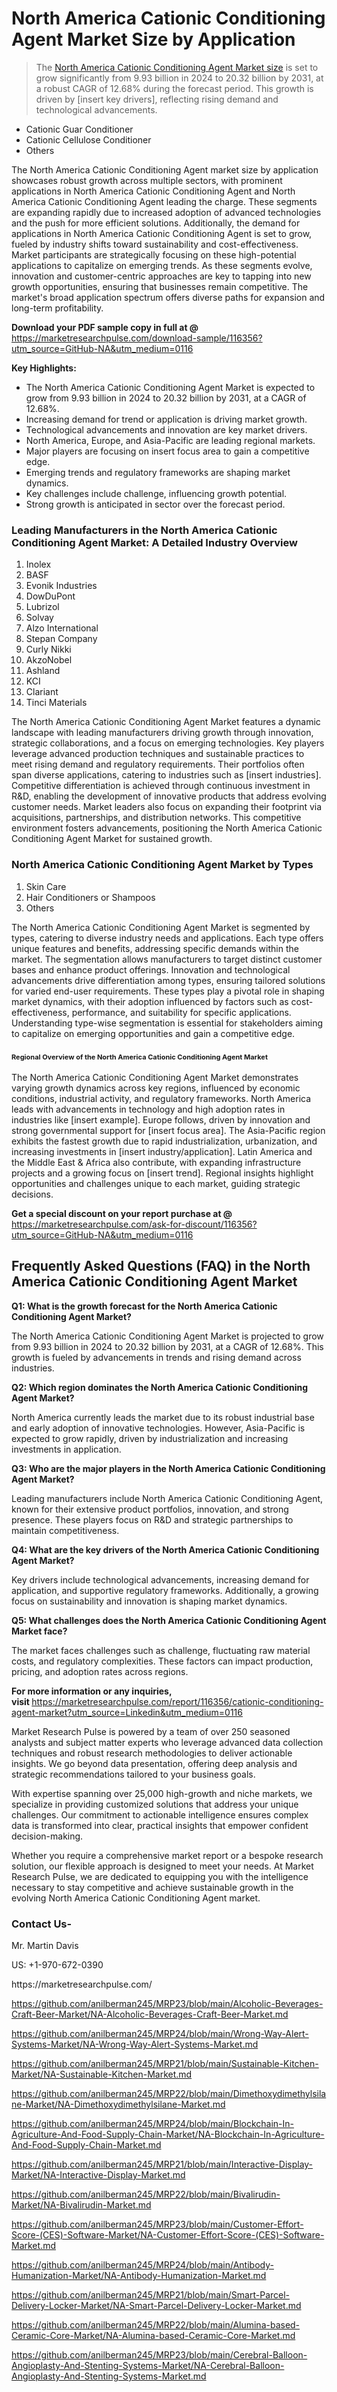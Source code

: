 <h1>North America Cationic Conditioning Agent Market&nbsp;Size by Application</h1><blockquote><p>The <a href="https://marketresearchpulse.com/download-sample/116356?utm_source=GitHub-NA&amp;utm_medium=0116">North America Cationic Conditioning Agent Market size</a> is set to grow significantly from 9.93 billion in 2024 to 20.32 billion by 2031, at a robust CAGR of 12.68% during the forecast period. This growth is driven by [insert key drivers], reflecting rising demand and technological advancements.</p></blockquote><ul><li>Cationic Guar Conditioner<li> Cationic Cellulose Conditioner<li> Others</li></ul><p>The North America Cationic Conditioning Agent market size by application showcases robust growth across multiple sectors, with prominent applications in North America Cationic Conditioning Agent and North America Cationic Conditioning Agent leading the charge. These segments are expanding rapidly due to increased adoption of advanced technologies and the push for more efficient solutions. Additionally, the demand for applications in North America Cationic Conditioning Agent is set to grow, fueled by industry shifts toward sustainability and cost-effectiveness. Market participants are strategically focusing on these high-potential applications to capitalize on emerging trends. As these segments evolve, innovation and customer-centric approaches are key to tapping into new growth opportunities, ensuring that businesses remain competitive. The market's broad application spectrum offers diverse paths for expansion and long-term profitability.</p><p><strong>Download your PDF sample copy in full at @ </strong><a href="https://marketresearchpulse.com/download-sample/116356?utm_source=GitHub-NA&amp;utm_medium=0116">https://marketresearchpulse.com/download-sample/116356?utm_source=GitHub-NA&amp;utm_medium=0116</a></p><p><strong>Key Highlights: </strong></p><ul><li>The North America Cationic Conditioning Agent Market is expected to grow from 9.93 billion in 2024 to 20.32 billion by 2031, at a CAGR of 12.68%.</li><li>Increasing demand for trend or application is driving market growth.</li><li>Technological advancements and innovation are key market drivers.</li><li>North America, Europe, and Asia-Pacific are leading regional markets.</li><li>Major players are focusing on insert focus area to gain a competitive edge.</li><li>Emerging trends and regulatory frameworks are shaping market dynamics.</li><li>Key challenges include challenge, influencing growth potential.</li><li>Strong growth is anticipated in sector over the forecast period.</li></ul><h3>Leading Manufacturers in the North America Cationic Conditioning Agent Market: A Detailed Industry Overview</h3><ol><li>Inolex</li><li>BASF</li><li>Evonik Industries</li><li>DowDuPont</li><li>Lubrizol</li><li>Solvay</li><li>Alzo International</li><li>Stepan Company</li><li>Curly Nikki</li><li>AkzoNobel</li><li>Ashland</li><li>KCI</li><li>Clariant</li><li>Tinci Materials</li></ol><div class="flex max-w-full flex-col flex-grow"><div class="min-h-8 text-message flex w-full flex-col items-end gap-2 whitespace-normal break-words [.text-message+&amp;]:mt-5" dir="auto" data-message-author-role="assistant" data-message-id="fd8432e4-4910-450d-b182-61b7bfb0a01f" data-message-model-slug="gpt-4o"><div class="flex w-full flex-col gap-1 empty:hidden first:pt-[3px]"><div class="markdown prose w-full break-words dark:prose-invert light"><p>The North America Cationic Conditioning Agent Market features a dynamic landscape with leading manufacturers driving growth through innovation, strategic collaborations, and a focus on emerging technologies. Key players leverage advanced production techniques and sustainable practices to meet rising demand and regulatory requirements. Their portfolios often span diverse applications, catering to industries such as [insert industries]. Competitive differentiation is achieved through continuous investment in R&amp;D, enabling the development of innovative products that address evolving customer needs. Market leaders also focus on expanding their footprint via acquisitions, partnerships, and distribution networks. This competitive environment fosters advancements, positioning the North America Cationic Conditioning Agent Market for sustained growth.</p></div></div></div></div><h3>North America Cationic Conditioning Agent Market by Types</h3><ol><li>Skin Care<li> Hair Conditioners or Shampoos<li> Others</li></ol><div class="flex max-w-full flex-col flex-grow"><div class="min-h-8 text-message flex w-full flex-col items-end gap-2 whitespace-normal break-words [.text-message+&amp;]:mt-5" dir="auto" data-message-author-role="assistant" data-message-id="084470be-0bb7-4664-bddf-5156b4f41249" data-message-model-slug="gpt-4o-mini"><div class="flex w-full flex-col gap-1 empty:hidden first:pt-[3px]"><div class="markdown prose w-full break-words dark:prose-invert light"><p>The North America Cationic Conditioning Agent Market is segmented by types, catering to diverse industry needs and applications. Each type offers unique features and benefits, addressing specific demands within the market. The segmentation allows manufacturers to target distinct customer bases and enhance product offerings. Innovation and technological advancements drive differentiation among types, ensuring tailored solutions for varied end-user requirements. These types play a pivotal role in shaping market dynamics, with their adoption influenced by factors such as cost-effectiveness, performance, and suitability for specific applications. Understanding type-wise segmentation is essential for stakeholders aiming to capitalize on emerging opportunities and gain a competitive edge.</p></div></div></div></div><h3><span style="font-size: 11px;">Regional Overview of the North America Cationic Conditioning Agent Market</span></h3><div class="flex max-w-full flex-col flex-grow"><div class="min-h-8 text-message flex w-full flex-col items-end gap-2 whitespace-normal break-words [.text-message+&amp;]:mt-5" dir="auto" data-message-author-role="assistant" data-message-id="e9038762-ce64-4e30-91c9-9bd413514231" data-message-model-slug="gpt-4o-mini"><div class="flex w-full flex-col gap-1 empty:hidden first:pt-[3px]"><div class="markdown prose w-full break-words dark:prose-invert light"><p>The North America Cationic Conditioning Agent Market demonstrates varying growth dynamics across key regions, influenced by economic conditions, industrial activity, and regulatory frameworks. North America leads with advancements in technology and high adoption rates in industries like [insert example]. Europe follows, driven by innovation and strong governmental support for [insert focus area]. The Asia-Pacific region exhibits the fastest growth due to rapid industrialization, urbanization, and increasing investments in [insert industry/application]. Latin America and the Middle East &amp; Africa also contribute, with expanding infrastructure projects and a growing focus on [insert trend]. Regional insights highlight opportunities and challenges unique to each market, guiding strategic decisions.</p></div></div></div></div><p><strong>Get a special discount on your report purchase at @ </strong><a href="https://marketresearchpulse.com/ask-for-discount/116356?utm_source=GitHub-NA&amp;utm_medium=0116">https://marketresearchpulse.com/ask-for-discount/116356?utm_source=GitHub-NA&amp;utm_medium=0116</a></p><h2>Frequently Asked Questions (FAQ) in the North America Cationic Conditioning Agent Market</h2><p><strong>Q1: What is the growth forecast for the North America Cationic Conditioning Agent Market?</strong></p><p>The North America Cationic Conditioning Agent Market is projected to grow from 9.93 billion in 2024 to 20.32 billion by 2031, at a CAGR of 12.68%. This growth is fueled by advancements in trends and rising demand across industries.</p><p><strong>Q2: Which region dominates the North America Cationic Conditioning Agent Market?</strong></p><p>North America currently leads the market due to its robust industrial base and early adoption of innovative technologies. However, Asia-Pacific is expected to grow rapidly, driven by industrialization and increasing investments in application.</p><p><strong>Q3: Who are the major players in the North America Cationic Conditioning Agent Market?</strong></p><p>Leading manufacturers include North America Cationic Conditioning Agent, known for their extensive product portfolios, innovation, and strong presence. These players focus on R&amp;D and strategic partnerships to maintain competitiveness.</p><p><strong>Q4: What are the key drivers of the North America Cationic Conditioning Agent Market?</strong></p><p>Key drivers include technological advancements, increasing demand for application, and supportive regulatory frameworks. Additionally, a growing focus on sustainability and innovation is shaping market dynamics.</p><p><strong>Q5: What challenges does the North America Cationic Conditioning Agent Market face?</strong></p><p>The market faces challenges such as challenge, fluctuating raw material costs, and regulatory complexities. These factors can impact production, pricing, and adoption rates across regions.</p><p><strong>For more information or any inquiries, visit&nbsp;</strong><a href="https://marketresearchpulse.com/report/116356/cationic-conditioning-agent-market?utm_source=Linkedin&utm_medium=0116">https://marketresearchpulse.com/report/116356/cationic-conditioning-agent-market?utm_source=Linkedin&utm_medium=0116</a></p><p>Market Research Pulse is powered by a team of over 250 seasoned analysts and subject matter experts who leverage advanced data collection techniques and robust research methodologies to deliver actionable insights. We go beyond data presentation, offering deep analysis and strategic recommendations tailored to your business goals.</p><p>With expertise spanning over 25,000 high-growth and niche markets, we specialize in providing customized solutions that address your unique challenges. Our commitment to actionable intelligence ensures complex data is transformed into clear, practical insights that empower confident decision-making.</p><p>Whether you require a comprehensive market report or a bespoke research solution, our flexible approach is designed to meet your needs. At Market Research Pulse, we are dedicated to equipping you with the intelligence necessary to stay competitive and achieve sustainable growth in the evolving North America Cationic Conditioning Agent market.</p><h3><strong>Contact Us-</strong></h3><p>Mr. Martin Davis</p><p>US: +1-970-672-0390</p><p>https://marketresearchpulse.com/</p><p><a href="https://github.com/anilberman245/MRP23/blob/main/Alcoholic-Beverages-Craft-Beer-Market/NA-Alcoholic-Beverages-Craft-Beer-Market.md">https://github.com/anilberman245/MRP23/blob/main/Alcoholic-Beverages-Craft-Beer-Market/NA-Alcoholic-Beverages-Craft-Beer-Market.md</a></p><p><a href="https://github.com/anilberman245/MRP24/blob/main/Wrong-Way-Alert-Systems-Market/NA-Wrong-Way-Alert-Systems-Market.md">https://github.com/anilberman245/MRP24/blob/main/Wrong-Way-Alert-Systems-Market/NA-Wrong-Way-Alert-Systems-Market.md</a></p><p><a href="https://github.com/anilberman245/MRP21/blob/main/Sustainable-Kitchen-Market/NA-Sustainable-Kitchen-Market.md">https://github.com/anilberman245/MRP21/blob/main/Sustainable-Kitchen-Market/NA-Sustainable-Kitchen-Market.md</a></p><p><a href="https://github.com/anilberman245/MRP22/blob/main/Dimethoxydimethylsilane-Market/NA-Dimethoxydimethylsilane-Market.md">https://github.com/anilberman245/MRP22/blob/main/Dimethoxydimethylsilane-Market/NA-Dimethoxydimethylsilane-Market.md</a></p><p><a href="https://github.com/anilberman245/MRP24/blob/main/Blockchain-In-Agriculture-And-Food-Supply-Chain-Market/NA-Blockchain-In-Agriculture-And-Food-Supply-Chain-Market.md">https://github.com/anilberman245/MRP24/blob/main/Blockchain-In-Agriculture-And-Food-Supply-Chain-Market/NA-Blockchain-In-Agriculture-And-Food-Supply-Chain-Market.md</a></p><p><a href="https://github.com/anilberman245/MRP21/blob/main/Interactive-Display-Market/NA-Interactive-Display-Market.md">https://github.com/anilberman245/MRP21/blob/main/Interactive-Display-Market/NA-Interactive-Display-Market.md</a></p><p><a href="https://github.com/anilberman245/MRP22/blob/main/Bivalirudin-Market/NA-Bivalirudin-Market.md">https://github.com/anilberman245/MRP22/blob/main/Bivalirudin-Market/NA-Bivalirudin-Market.md</a></p><p><a href="https://github.com/anilberman245/MRP23/blob/main/Customer-Effort-Score-(CES)-Software-Market/NA-Customer-Effort-Score-(CES)-Software-Market.md">https://github.com/anilberman245/MRP23/blob/main/Customer-Effort-Score-(CES)-Software-Market/NA-Customer-Effort-Score-(CES)-Software-Market.md</a></p><p><a href="https://github.com/anilberman245/MRP24/blob/main/Antibody-Humanization-Market/NA-Antibody-Humanization-Market.md">https://github.com/anilberman245/MRP24/blob/main/Antibody-Humanization-Market/NA-Antibody-Humanization-Market.md</a></p><p><a href="https://github.com/anilberman245/MRP21/blob/main/Smart-Parcel-Delivery-Locker-Market/NA-Smart-Parcel-Delivery-Locker-Market.md">https://github.com/anilberman245/MRP21/blob/main/Smart-Parcel-Delivery-Locker-Market/NA-Smart-Parcel-Delivery-Locker-Market.md</a></p><p><a href="https://github.com/anilberman245/MRP22/blob/main/Alumina-based-Ceramic-Core-Market/NA-Alumina-based-Ceramic-Core-Market.md">https://github.com/anilberman245/MRP22/blob/main/Alumina-based-Ceramic-Core-Market/NA-Alumina-based-Ceramic-Core-Market.md</a></p><p><a href="https://github.com/anilberman245/MRP23/blob/main/Cerebral-Balloon-Angioplasty-And-Stenting-Systems-Market/NA-Cerebral-Balloon-Angioplasty-And-Stenting-Systems-Market.md">https://github.com/anilberman245/MRP23/blob/main/Cerebral-Balloon-Angioplasty-And-Stenting-Systems-Market/NA-Cerebral-Balloon-Angioplasty-And-Stenting-Systems-Market.md</a></p>
